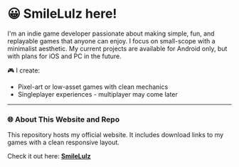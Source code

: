 # 😀 SmileLulz here! 

I'm an indie game developer passionate about making simple, fun, and replayable games that anyone can enjoy. I focus on small-scope with a minimalist aesthetic. My current projects are available for Android only, but with plans for iOS and PC in the future.

🎮 I create:
- Pixel-art or low-asset games with clean mechanics
- Singleplayer experiences - multiplayer may come later

---

### 🌐 About This Website and Repo

This repository hosts my official website.
It includes download links to my games with a clean responsive layout.

Check it out here: **[SmileLulz](https://smilelulz.github.io/SmileLulz/)**
